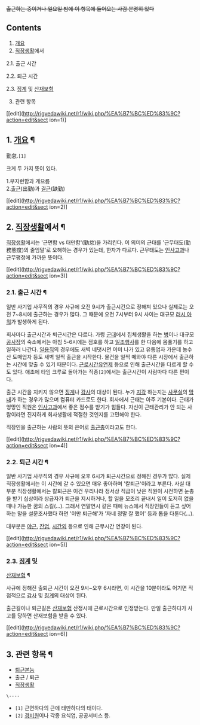 <del>출근하는 중이거나 일요일 밤에 이 항목에 들어오는 사람 분명히 있다</del>

## Contents

    

1. [개요](%EA%B0%9C%EC%9A%94.md)
2. [직장생활](%EC%A7%81%EC%9E%A5%EC%83%9D%ED%99%9C.md)에서 
    

2.1. 출근 시간

2.2. 퇴근 시간

2.3. [징계](%EC%A7%95%EA%B3%84.md) 및
[산재보험](%EC%82%B0%EC%9E%AC%EB%B3%B4%ED%97%98.md)

3. 관련 항목 

[[edit](http://rigvedawiki.net/r1/wiki.php/%EA%B7%BC%ED%83%9C?action=edit&sect
ion=1)]

## 1. [개요](%EA%B0%9C%EC%9A%94.md) ¶

勤怠.`[1]`

  

크게 두 가지 뜻이 있다.

  

1.부지런함과 게으름  
2.[출근](%EC%B6%9C%EA%B7%BC.md)(出勤)과 [결근](%EA%B2%B0%EA%B7%BC.md)(缺勤)

  

[[edit](http://rigvedawiki.net/r1/wiki.php/%EA%B7%BC%ED%83%9C?action=edit&sect
ion=2)]

## 2. [직장생활](%EC%A7%81%EC%9E%A5%EC%83%9D%ED%99%9C.md)에서 ¶

[직장생활](%EC%A7%81%EC%9E%A5%EC%83%9D%ED%99%9C.md)에서는 '근면함 vs 태만함'(勤怠)을 가리킨다.
이 의미의 근태를 '근무태도(勤務態度)의 줄임말'로 오해하는 경우가 있는데, 한자가 다르다. 근무태도는
[인사고과](%EC%9D%B8%EC%82%AC%EA%B3%A0%EA%B3%BC.md)나 근무평정에 가까운 뜻이다.

  

[[edit](http://rigvedawiki.net/r1/wiki.php/%EA%B7%BC%ED%83%9C?action=edit&sect
ion=3)]

### 2.1. 출근 시간 ¶

일반 사기업 사무직의 경우 사규에 오전 9시가 출근시간으로 정해져 있으나 실제로는 오전 7~8시에 출근하는 경우가 많다. 그 때문에 오전
7시부터 9시 사이는 대규모 [러시 아워](%EB%9F%AC%EC%8B%9C%20%EC%95%84%EC%9B%8C.md)가 발생하게
된다.

  

회사마다 출근시간과 퇴근시간은 다르다. 가령 [군대](%EA%B5%B0%EB%8C%80.md)에서 집체생활을 하는
[병](%EB%B3%91.md)이나 대규모 [공사장](%EA%B3%B5%EC%82%AC%EC%9E%A5.md)의 숙소에서는 아침
5-6시에는 점호를 하고 [일조행사](%EC%9D%BC%EC%A1%B0%ED%96%89%EC%82%AC.md)를 한 다음에 몸풀기를
하고 일하러 나간다. [일용직](%EC%9D%BC%EC%9A%A9%EC%A7%81.md)의 경우에도 새벽 네댓시면 이미 나가 있고
유통업자 가운데 농수산 도매업자 등도 새벽 일찍 출근을 시작한다. 물건을 일찍 떼와야 다른 시장에서 출근하는 시간에 맞출 수 있기 때문이다.
[근로시간유연제](%EA%B7%BC%EB%A1%9C%EC%8B%9C%EA%B0%84%20%EC%9C%A0%EC%97%B0%EC%A0%9C.md)
등으로 인해 출근시간을 다르게 할 수도 있다. 애초에 타임 크루로 돌아가는 직종`[2]`에서는 출근시간이 사람마다 다른 편이다.

  

출근 시간을 지키지 않으면 [징계](%EC%A7%95%EA%B3%84.md)나 [감사](%EA%B0%90%EC%82%AC.md)의
대상이 된다. 누가 [지각](%EC%A7%80%EA%B0%81.md) 하는지는
[사무실](%EC%82%AC%EB%AC%B4%EC%8B%A4.md)의 [막내](%EB%A7%89%EB%82%B4.md)가 하는
경우가 많으며 컴퓨터 카드로도 한다. 회사에서 근태는 아주 기본이다. 근태가 엉망인 직원은
[인사고과](%EC%9D%B8%EC%82%AC%EA%B3%A0%EA%B3%BC.md)에서 좋은 점수를 받기가 힘들다. 자신이 근태관리가
안 되는 사람이라면 진지하게 회사생활에 적절한 것인지를 고민해야 한다.

  

직장인을 출근하는 사람의 뜻의 은어로 [출근충](%EC%B6%9C%EA%B7%BC%EC%B6%A9.md)이라고도 한다.

  

[[edit](http://rigvedawiki.net/r1/wiki.php/%EA%B7%BC%ED%83%9C?action=edit&sect
ion=4)]

### 2.2. 퇴근 시간 ¶

일반 사기업 사무직의 경우 사규에 오후 6시가 퇴근시간으로 정해진 경우가 많다. 실제 직장생활에서는 이 시간에 갈 수 있으면 매우 좋아하며
'칼퇴근'이라고 부른다. 사실 대부분 직장생활에서는 칼퇴근은 이건 우리나라 정서상 직급이 낮은 직원이 시전하면 눈총을 받기 십상이라 상급자가
퇴근을 지시하거나, 할 일을 모조리 끝내서 일이 도저히 없을 때나 가능한 꿈의 스킬(...). 그래서 연말연시 같은 때에 뉴스에서 직장인들이
듣고 싶어하는 말을 설문조사했다 하면 '이만 퇴근해'가 '자네 정말 잘 했어' 등과 톱을 다툰다(...).

  

대부분은 [야근](%EC%95%BC%EA%B7%BC.md), [잔업](%EC%9E%94%EC%97%85.md),
[시간외](%EC%8B%9C%EA%B0%84%EC%99%B8.md) 등으로 인해 근무시간 연장이 된다.

  

[[edit](http://rigvedawiki.net/r1/wiki.php/%EA%B7%BC%ED%83%9C?action=edit&sect
ion=5)]

### 2.3. [징계](%EC%A7%95%EA%B3%84.md) 및
[산재보험](%EC%82%B0%EC%9E%AC%EB%B3%B4%ED%97%98.md) ¶

사규에 정해진 출퇴근 시간이 오전 9시~오후 6시라면, 이 시간을 10분이라도 어기면 직접적으로
[감사](%EA%B0%90%EC%82%AC.md) 및 [징계](%EC%A7%95%EA%B3%84.md)의 대상이 된다.

  

출근길이나 퇴근길은 [산재보험](%EC%82%B0%EC%9E%AC%EB%B3%B4%ED%97%98.md) 산정시에 근로시간으로
인정받는다. 만일 출근하다가 사고를 당하면 산재보험을 받을 수 있다.

  

[[edit](http://rigvedawiki.net/r1/wiki.php/%EA%B7%BC%ED%83%9C?action=edit&sect
ion=6)]

## 3. 관련 항목 ¶

  * [퇴근본능](%ED%87%B4%EA%B7%BC%EB%B3%B8%EB%8A%A5.md)
  * 출근 / 퇴근
  * [직장생활](%EC%A7%81%EC%9E%A5%EC%83%9D%ED%99%9C.md)

`\----`

  * `[1]` 근면하다의 근에 태만하다의 태이다.
  * `[2]` [경비원](%EA%B2%BD%EB%B9%84%EC%9B%90.md)이나 각종 요식업, 공공서비스 등.

